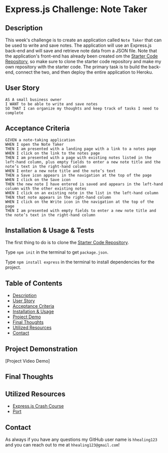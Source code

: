 # Express.js Challenge: Note Taker

## Description
This week's challenge is to create an application called `Note Taker` that can be used to write and save notes. The application will use an Express.js back-end and will save and retrieve note data from a JSON file. Note that the application's front-end has already been created om the [Starter Code Repository](https://github.com/coding-boot-camp/miniature-eureka), so make sure to clone the starter code repository and make my own repository with the starter code. The primary task is to build the back-end, connect the two, and then deploy the entire application to Heroku.

## User Story
```
AS A small business owner
I WANT to be able to write and save notes
SO THAT I can organize my thoughts and keep track of tasks I need to complete
```

## Acceptance Criteria
```
GIVEN a note-taking application
WHEN I open the Note Taker
THEN I am presented with a landing page with a link to a notes page
WHEN I click on the link to the notes page
THEN I am presented with a page with existing notes listed in the left-hand column, plus empty fields to enter a new note title and the note’s text in the right-hand column
WHEN I enter a new note title and the note’s text
THEN a Save icon appears in the navigation at the top of the page
WHEN I click on the Save icon
THEN the new note I have entered is saved and appears in the left-hand column with the other existing notes
WHEN I click on an existing note in the list in the left-hand column
THEN that note appears in the right-hand column
WHEN I click on the Write icon in the navigation at the top of the page
THEN I am presented with empty fields to enter a new note title and the note’s text in the right-hand column
```

## Installation & Usage & Tests
The first thing to do is to clone the [Starter Code Repository](https://github.com/coding-boot-camp/miniature-eureka).

Type `npm init` in the terminal to get `package.json`.

Type `npm install express` in the terminal to install dependencies for the project.

## Table of Contents
* [Description](#description)
* [User Story](#user-story)
* [Acceptance Criteria](#acceptance-criteria)
* [Installation & Usage](#installation--usage--tests)
* [Project Demo](#project-demonstration)
* [Final Thoughts](#final-thoughts)
* [Utilized Resources](#utilized-resources)
* [Contact](#contact)

## Project Demonstration
[Project Video Demo]

## Final Thoughts


## Utilized Resources
* [Express.js Crash Course](https://www.youtube.com/watch?v=L72fhGm1tfE)
* [Port](https://stackoverflow.com/questions/18864677/what-is-process-env-port-in-node-js)


## Contact
As always if you have any questions my GitHub user name is `hhealing123` and you can reach out to me at `hhealing123@gmail.com`!